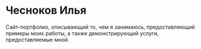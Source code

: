 # Чесноков Илья
Сайт-портфолио, описывающий то, чем я занимаюсь, предоставляющий примеры моих работы, а также демонстрирующий услуги, предоставляемые мной.
